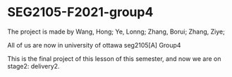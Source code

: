 # SEG2105-F2021-group4
The project is made by Wang, Hong; Ye, Lonng; Zhang, Borui; Zhang, Ziye; 

All of us are now in university of ottawa seg2105[A] Group4

This is the final project of this lesson of this semester, and now we are on stage2: delivery2.
